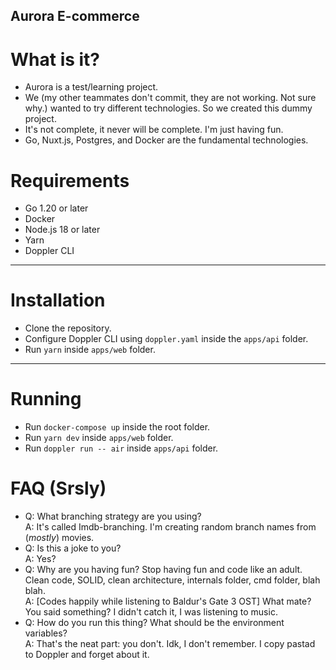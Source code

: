 Aurora E-commerce
---
# What is it?
* Aurora is a test/learning project.
* We (my other teammates don't commit, they are not working. Not sure why.) wanted
to try different technologies. So we created this dummy project.
* It's not complete, it never will be complete. I'm just having fun.
* Go, Nuxt.js, Postgres, and Docker are the fundamental technologies.
# Requirements
* Go 1.20 or later
* Docker
* Node.js 18 or later
* Yarn
* Doppler CLI
---
# Installation
* Clone the repository.
* Configure Doppler CLI using `doppler.yaml` inside the `apps/api` folder.
* Run `yarn` inside `apps/web` folder.
---
# Running
* Run `docker-compose up` inside the root folder.
* Run `yarn dev` inside `apps/web` folder.
* Run `doppler run -- air` inside `apps/api` folder.
# FAQ (Srsly)
* Q: What branching strategy are you using?  
  A: It's called Imdb-branching. I'm creating random branch names from (*mostly*) movies. 
* Q: Is this a joke to you?  
  A: Yes?
* Q: Why are you having fun? Stop having fun and code like an adult. Clean code, SOLID, clean architecture, internals folder, cmd folder, blah blah.  
  A: [Codes happily while listening to Baldur's Gate 3 OST] What mate? You said something? I didn't catch it, I was listening to music.
* Q: How do you run this thing? What should be the environment variables?  
  A: That's the neat part: you don't. Idk, I don't remember. I copy pastad to Doppler and forget about it.
